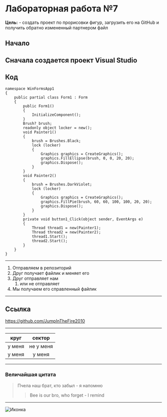 # Лабораторная работа №7
**Цель:** - создать проект по прорисовки фигур, загрузить его на GitHub и получить обратно измененный партнером файл

## Начало
Сначала создается проект **Visual Studio**
----------------------------
## Код
```
namespace WinFormsApp1
{
	public partial class Form1 : Form
	{
    	public Form1()
    	{
        	InitializeComponent();
    	}
    	Brush? brush;
    	readonly object locker = new();
    	void Painter1()
    	{
        	brush = Brushes.Black;
        	lock (locker)
        	{
            	Graphics graphics = CreateGraphics();
            	graphics.FillEllipse(brush, 0, 0, 20, 20);
            	graphics.Dispose();
        	}
    	}
    	void Painter2()
    	{
        	brush = Brushes.DarkViolet;
        	lock (locker)
        	{
            	Graphics graphics = CreateGraphics();
            	graphics.FillPie(brush, 60, 60, 100, 100, 20, 20);
            	graphics.Dispose();
        	}
    	}
    	private void button1_Click(object sender, EventArgs e)
    	{
        	Thread thread1 = new(Painter1);
        	Thread thread2 = new(Painter2);
        	thread1.Start();
        	thread2.Start();
    	}
	}
}
```
-----------------------------

1. Отправляем в репозиторий
2. Друг получает файлик и меняет его
3. Друг отправляет нам
   1. или не отправляет
4. Мы получаем его справленный файлик

-----------------------------
   
## Ссылка
https://github.com/JumpInTheFire2010

-------------------

| круг | сектор |
|:-------:|:-------:|
| у меня  | не у меня  |
| у меня  | у меня  |

------------------------

### Величайшая цитата
>Пчела наш брат, кто забыл - я напомню
>>Bee is our bro, who forget - I remind

-------------------------

![Иконка](https://media.tenor.com/Y-Z4AKcohrsAAAAe/%D0%BA%D0%BE%D1%82-%D0%BB%D0%B8%D0%B6%D0%B5%D1%82.png)


